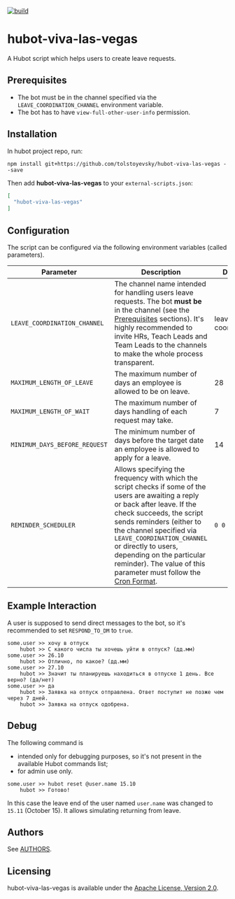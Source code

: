 [![build](https://travis-ci.com/tolstoyevsky/hubot-viva-las-vegas.svg?branch=master)](https://travis-ci.org/tolstoyevsky/hubot-viva-las-vegas)

# hubot-viva-las-vegas

A Hubot script which helps users to create leave requests.

## Prerequisites

* The bot must be in the channel specified via the `LEAVE_COORDINATION_CHANNEL` environment variable.
* The bot has to have `view-full-other-user-info` permission.

## Installation

In hubot project repo, run:

`npm install git+https://github.com/tolstoyevsky/hubot-viva-las-vegas --save`

Then add **hubot-viva-las-vegas** to your `external-scripts.json`:

```json
[
  "hubot-viva-las-vegas"
]
```

## Configuration

The script can be configured via the following environment variables (called parameters).

| Parameter                     | Description | Default |
|-------------------------------|-------------|---------|
| `LEAVE_COORDINATION_CHANNEL`  | The channel name intended for handling users leave requests. The bot **must be** in the channel (see the [Prerequisites](#prerequisites) sections). It's highly recommended to invite HRs, Teach Leads and Team Leads to the channels to make the whole process transparent. | leave-coordination |
| `MAXIMUM_LENGTH_OF_LEAVE`     | The maximum number of days an employee is allowed to be on leave. | 28 |
| `MAXIMUM_LENGTH_OF_WAIT`      | The maximum number of days handling of each request may take. | 7 |
| `MINIMUM_DAYS_BEFORE_REQUEST` | The minimum number of days before the target date an employee is allowed to apply for a leave. | 14 |
| `REMINDER_SCHEDULER`          | Allows specifying the frequency with which the script checks if some of the users are awaiting a reply or back after leave. If the check succeeds, the script sends reminders (either to the channel specified via `LEAVE_COORDINATION_CHANNEL` or directly to users, depending on the particular reminder). The value of this parameter must follow the [Cron Format](https://github.com/node-schedule/node-schedule#cron-style-scheduling). | `0 0 7 * * *` |

## Example Interaction

A user is supposed to send direct messages to the bot, so it's recommended to set `RESPOND_TO_DM` to `true`.

```
some.user >> хочу в отпуск
    hubot >> C какого числа ты хочешь уйти в отпуск? (дд.мм)
some.user >> 26.10
    hubot >> Отлично, по какое? (дд.мм)
some.user >> 27.10
    hubot >> Значит ты планируешь находиться в отпуске 1 день. Все верно? (да/нет)
some.user >> да
    hubot >> Заявка на отпуск отправлена. Ответ поступит не позже чем через 7 дней.
    hubot >> Заявка на отпуск одобрена.
```

## Debug

The following command is
* intended only for debugging purposes, so it's not present in the available Hubot commands list;
* for admin use only.

```
some.user >> hubot reset @user.name 15.10
    hubot >> Готово!
```

In this case the leave end of the user named `user.name` was changed to `15.11` (October 15). It allows simulating returning from leave.


## Authors

See [AUTHORS](AUTHORS.md).

## Licensing

hubot-viva-las-vegas is available under the [Apache License, Version 2.0](LICENSE).
